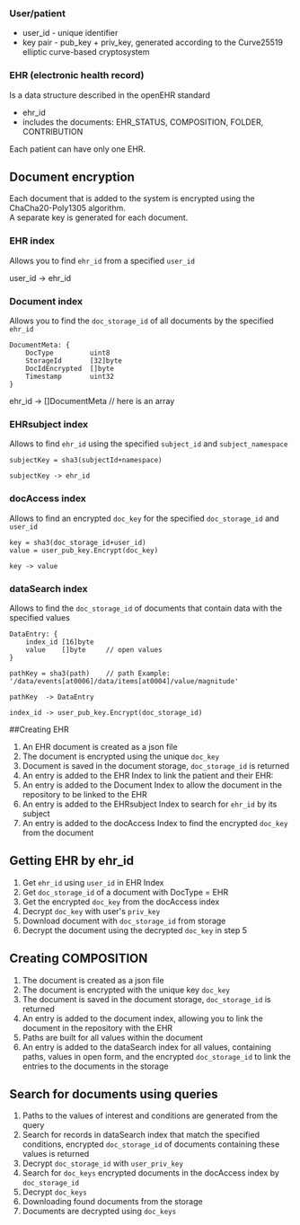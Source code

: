 ### User/patient

- user\_id - unique identifier  
- key pair - pub\_key + priv\_key, generated according to the Curve25519 elliptic curve-based cryptosystem

### EHR (electronic health record)
Is a data structure described in the openEHR standard

- ehr_id
- includes the documents: EHR\_STATUS, COMPOSITION, FOLDER, CONTRIBUTION

Each patient can have only one EHR.

## Document encryption

Each document that is added to the system is encrypted using the ChaCha20-Poly1305 algorithm.  
A separate key is generated for each document.

### EHR index

Allows you to find `ehr_id` from a specified `user_id`

user\_id -> ehr_id

### Document index

Allows you to find the `doc_storage_id` of all documents by the specified `ehr_id`

```
DocumentMeta: {
    DocType         uint8
    StorageId       [32]byte
    DocIdEncrypted  []byte
    Timestamp       uint32
}
```

ehr_id -> []DocumentMeta // here is an array

### EHRsubject index

Allows to find `ehr_id` using the specified `subject_id` and `subject_namespace`

```
subjectKey = sha3(subjectId+namespace)

subjectKey -> ehr_id
```

### docAccess index

Allows to find an encrypted `doc_key` for the specified `doc_storage_id` and `user_id`

```
key = sha3(doc_storage_id+user_id)
value = user_pub_key.Encrypt(doc_key)

key -> value
```

### dataSearch index

Allows to find the `doc_storage_id` of documents that contain data with the specified values

```
DataEntry: {
    index_id [16]byte
    value    []byte     // open values
}

pathKey = sha3(path)    // path Example: '/data/events[at0006]/data/items[at0004]/value/magnitude'

pathKey  -> DataEntry

index_id -> user_pub_key.Encrypt(doc_storage_id)
```

##Creating EHR

1. An EHR document is created as a json file
2. The document is encrypted using the unique `doc_key`
3. Document is saved in the document storage, `doc_storage_id` is returned
4. An entry is added to the EHR Index to link the patient and their EHR:
5. An entry is added to the Document Index to allow the document in the repository to be linked to the EHR
6. An entry is added to the EHRsubject Index to search for `ehr_id` by its subject
7. An entry is added to the docAccess Index to find the encrypted `doc_key` from the document

## Getting EHR by ehr_id

1. Get `ehr_id` using `user_id` in EHR Index
2. Get `doc_storage_id` of a document with DocType = EHR
3. Get the encrypted `doc_key` from the docAccess index
4. Decrypt `doc_key` with user's `priv_key`
5. Download document with `doc_storage_id` from storage
6. Decrypt the document using the decrypted `doc_key` in step 5

## Creating COMPOSITION

1. The document is created as a json file
2. The document is encrypted with the unique key `doc_key`
3. The document is saved in the document storage, `doc_storage_id` is returned
4. An entry is added to the document index, allowing you to link the document in the repository with the EHR
5. Paths are built for all values within the document
6. An entry is added to the dataSearch index for all values, containing paths, values in open form, and the encrypted `doc_storage_id` to link the entries to the documents in the storage

## Search for documents using queries

1. Paths to the values of interest and conditions are generated from the query
2. Search for records in dataSearch index that match the specified conditions, encrypted `doc_storage_id` of documents containing these values is returned
3. Decrypt `doc_storage_id` with `user_priv_key`
4. Search for `doc_keys` encrypted documents in the docAccess index by `doc_storage_id`
5. Decrypt `doc_keys`
6. Downloading found documents from the storage
7. Documents are decrypted using `doc_keys`
